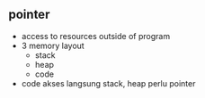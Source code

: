## pointer
- access to resources outside of program
- 3 memory layout
    - stack
    - heap
    - code
- code akses langsung stack, heap perlu pointer